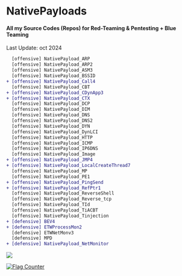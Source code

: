 # NativePayloads
#### All my Source Codes (Repos) for Red-Teaming & Pentesting + Blue Teaming

Last Update: oct 2024  
```diff
  [offensive] NativePayload_ARP
  [offensive] NativePayload_ARP2
  [offensive] NativePayload_ASM3
  [offensive] NativePayload_BSSID
+ [offensive] NativePayload_Call4
  [offensive] NativePayload_CBT
+ [offensive] NativePayload_CDynApp3
+ [offensive] NativePayload_CTX
  [offensive] NativePayload_DCP
  [offensive] NativePayload_DIM
  [offensive] NativePayload_DNS
  [offensive] NativePayload_DNS2
  [offensive] NativePayload_DYN
  [offensive] NativePayload_DynLCI
  [offensive] NativePayload_HTTP
  [offensive] NativePayload_ICMP
  [offensive] NativePayload_IP6DNS
  [offensive] NativePayload_Image
+ [offensive] NativePayload_JMP4
+ [offensive] NativePayload_LocalCreateThread7
  [offensive] NativePayload_MP
  [offensive] NativePayload_PE1
+ [offensive] NativePayload_PingSend
+ [offensive] NativePayload_RefPtr1
  [offensive] NativePayload_ReverseShell
  [offensive] NativePayload_Reverse_tcp
  [offensive] NativePayload_TId
  [offensive] NativePayload_TiACBT
  [offensive] NativePayload_Tinjection
+ [defensive] BEV4
+ [defensive] ETWProcessMon2
  [defensive] ETWNetMonv3
  [defensive] MPD
+ [defensive] NativePayload_NetMonitor
```


<p><a href="https://hits.seeyoufarm.com"><img src="https://hits.seeyoufarm.com/api/count/incr/badge.svg?url=https://github.com/DamonMohammadbagher/NativePayloads"/></a></p>

<a href="https://info.flagcounter.com/u10t"><img src="https://s01.flagcounter.com/count/u10t/bg_C4C4C4/txt_000000/border_CCCCCC/columns_4/maxflags_20/viewers_0/labels_0/pageviews_0/flags_0/percent_0/" alt="Flag Counter" border="0"></a>
